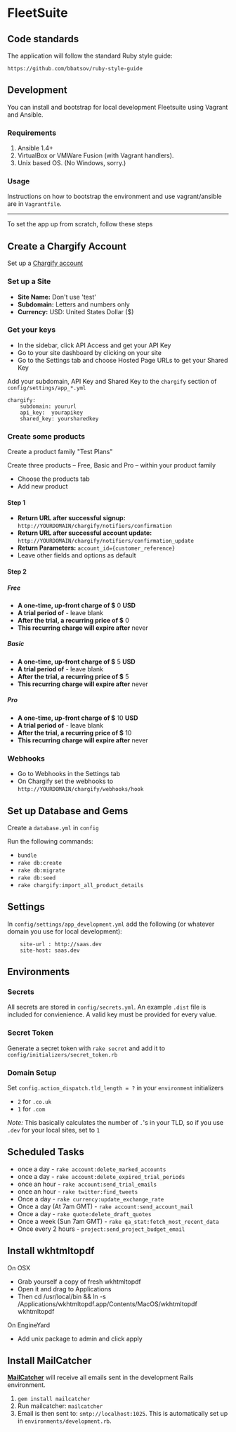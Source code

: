 # FleetSuite

## Code standards

The application will follow the standard Ruby style guide:

    https://github.com/bbatsov/ruby-style-guide

## Development

You can install and bootstrap for local development Fleetsuite using Vagrant and Ansible.

### Requirements

1. Ansible 1.4+
1. VirtualBox or VMWare Fusion (with Vagrant handlers).
1. Unix based OS. (No Windows, sorry.)

### Usage

Instructions on how to bootstrap the environment and use vagrant/ansible are in `Vagrantfile`.

--------------------

To set the app up from scratch, follow these steps

## Create a Chargify Account

Set up a [Chargify account](https://app.chargify.com/signup?plan=developer)

### Set up a Site
- **Site Name:** Don't use 'test'
- **Subdomain:** Letters and numbers only
- **Currency:** USD: United States Dollar ($)

### Get your keys
 - In the sidebar, click API Access and get your API Key
 - Go to your site dashboard by clicking on your site
 - Go to the Settings tab and choose Hosted Page URLs to get your Shared Key

Add your subdomain, API Key and Shared Key to the `chargify` section of `config/settings/app_*.yml`

```
chargify:
    subdomain: yoururl
    api_key:  yourapikey
    shared_key: yoursharedkey
```

### Create some products 

Create a product family "Test Plans"

Create three products – Free, Basic and Pro – within your product family

- Choose the products tab
- Add new product

#### Step 1
- **Return URL after successful signup:** `http://YOURDOMAIN/chargify/notifiers/confirmation`
- **Return URL after successful account update:** `http://YOURDOMAIN/chargify/notifiers/confirmation_update`
- **Return Parameters:** `account_id={customer_reference}`
- Leave other fields and options as default

#### Step 2

##### Free
- **A one-time, up-front charge of $** 0 **USD**
- **A trial period of** - leave blank
- **After the trial, a recurring price of $** 0
- **This recurring charge will expire after** never

##### Basic
- **A one-time, up-front charge of $** 5 **USD**
- **A trial period of** - leave blank
- **After the trial, a recurring price of $** 5
- **This recurring charge will expire after** never

##### Pro
- **A one-time, up-front charge of $** 10 **USD**
- **A trial period of** - leave blank
- **After the trial, a recurring price of $** 10
- **This recurring charge will expire after** never

### Webhooks

- Go to Webhooks in the Settings tab
- On Chargify set the webhooks to `http://YOURDOMAIN/chargify/webhooks/hook`

## Set up Database and Gems

Create a `database.yml` in `config`

Run the following commands:

  - `bundle`
  - `rake db:create`
  - `rake db:migrate`
  - `rake db:seed`
  - `rake chargify:import_all_product_details`


## Settings

In `config/settings/app_development.yml` add the following (or whatever domain you use for local development):

```
    site-url : http://saas.dev
    site-host: saas.dev
```

## Environments

### Secrets

All secrets are stored in `config/secrets.yml`. An example `.dist` file is included for convienience. A valid key must be provided for every value.

### Secret Token

Generate a secret token with `rake secret` and add it to `config/initializers/secret_token.rb`

### Domain Setup

Set `config.action_dispatch.tld_length = ?` in your `environment` initializers

  - `2` for `.co.uk`
  - `1` for `.com`

_Note:_ This basically calculates the number of `.`'s in your TLD, so if you use `.dev` for your local sites, set to `1`

## Scheduled Tasks

  - once a day - `rake account:delete_marked_accounts`
  - once a day - `rake account:delete_expired_trial_periods`
  - once an hour - `rake account:send_trial_emails`
  - once an hour - `rake twitter:find_tweets`
  - Once a day - `rake currency:update_exchange_rate`
  - Once a day (At 7am GMT) - `rake account:send_account_mail`
  - Once a day - `rake quote:delete_draft_quotes`
  - Once a week (Sun 7am GMT) - `rake qa_stat:fetch_most_recent_data`
  - Once every 2 hours - `project:send_project_budget_email`

  
## Install wkhtmltopdf

On OSX

- Grab yourself a copy of fresh wkhtmltopdf
- Open it and drag to Applications
- Then cd /usr/local/bin && ln -s /Applications/wkhtmltopdf.app/Contents/MacOS/wkhtmltopdf wkhtmltopdf

On EngineYard

- Add unix package to admin and click apply

## Install MailCatcher


**[MailCatcher](http://mailcatcher.me/)** will receive all emails sent in the development Rails environment. 

  1. `gem install mailcatcher`
  1. Run mailcatcher: `mailcatcher`
  1. Email is then sent to: `smtp://localhost:1025`. This is automatically set up in `environments/development.rb`.
